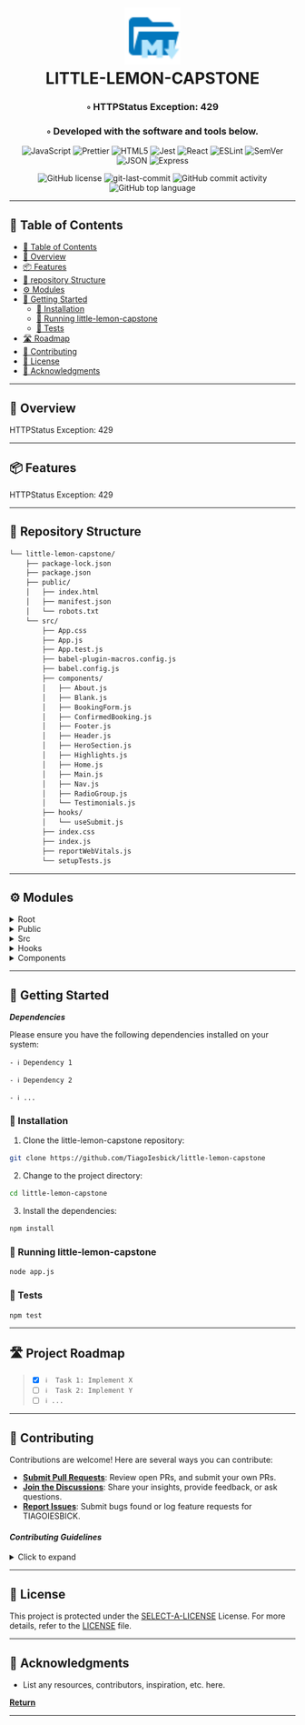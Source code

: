 <div align="center">
<h1 align="center">
<img src="https://raw.githubusercontent.com/PKief/vscode-material-icon-theme/ec559a9f6bfd399b82bb44393651661b08aaf7ba/icons/folder-markdown-open.svg" width="100" />
<br>LITTLE-LEMON-CAPSTONE</h1>
<h3>◦ HTTPStatus Exception: 429</h3>
<h3>◦ Developed with the software and tools below.</h3>

<p align="center">
<img src="https://img.shields.io/badge/JavaScript-F7DF1E.svg?style=flat-square&logo=JavaScript&logoColor=black" alt="JavaScript" />
<img src="https://img.shields.io/badge/Prettier-F7B93E.svg?style=flat-square&logo=Prettier&logoColor=black" alt="Prettier" />
<img src="https://img.shields.io/badge/HTML5-E34F26.svg?style=flat-square&logo=HTML5&logoColor=white" alt="HTML5" />
<img src="https://img.shields.io/badge/Jest-C21325.svg?style=flat-square&logo=Jest&logoColor=white" alt="Jest" />
<img src="https://img.shields.io/badge/React-61DAFB.svg?style=flat-square&logo=React&logoColor=black" alt="React" />

<img src="https://img.shields.io/badge/ESLint-4B32C3.svg?style=flat-square&logo=ESLint&logoColor=white" alt="ESLint" />
<img src="https://img.shields.io/badge/SemVer-3F4551.svg?style=flat-square&logo=SemVer&logoColor=white" alt="SemVer" />
<img src="https://img.shields.io/badge/JSON-000000.svg?style=flat-square&logo=JSON&logoColor=white" alt="JSON" />
<img src="https://img.shields.io/badge/Express-000000.svg?style=flat-square&logo=Express&logoColor=white" alt="Express" />
</p>
<img src="https://img.shields.io/github/license/TiagoIesbick/little-lemon-capstone?style=flat-square&color=5D6D7E" alt="GitHub license" />
<img src="https://img.shields.io/github/last-commit/TiagoIesbick/little-lemon-capstone?style=flat-square&color=5D6D7E" alt="git-last-commit" />
<img src="https://img.shields.io/github/commit-activity/m/TiagoIesbick/little-lemon-capstone?style=flat-square&color=5D6D7E" alt="GitHub commit activity" />
<img src="https://img.shields.io/github/languages/top/TiagoIesbick/little-lemon-capstone?style=flat-square&color=5D6D7E" alt="GitHub top language" />
</div>

---

## 📖 Table of Contents
- [📖 Table of Contents](#-table-of-contents)
- [📍 Overview](#-overview)
- [📦 Features](#-features)
- [📂 repository Structure](#-repository-structure)
- [⚙️ Modules](#modules)
- [🚀 Getting Started](#-getting-started)
    - [🔧 Installation](#-installation)
    - [🤖 Running little-lemon-capstone](#-running-little-lemon-capstone)
    - [🧪 Tests](#-tests)
- [🛣 Roadmap](#-roadmap)
- [🤝 Contributing](#-contributing)
- [📄 License](#-license)
- [👏 Acknowledgments](#-acknowledgments)

---


## 📍 Overview

HTTPStatus Exception: 429

---

## 📦 Features

HTTPStatus Exception: 429

---


## 📂 Repository Structure

```sh
└── little-lemon-capstone/
    ├── package-lock.json
    ├── package.json
    ├── public/
    │   ├── index.html
    │   ├── manifest.json
    │   └── robots.txt
    └── src/
        ├── App.css
        ├── App.js
        ├── App.test.js
        ├── babel-plugin-macros.config.js
        ├── babel.config.js
        ├── components/
        │   ├── About.js
        │   ├── Blank.js
        │   ├── BookingForm.js
        │   ├── ConfirmedBooking.js
        │   ├── Footer.js
        │   ├── Header.js
        │   ├── HeroSection.js
        │   ├── Highlights.js
        │   ├── Home.js
        │   ├── Main.js
        │   ├── Nav.js
        │   ├── RadioGroup.js
        │   └── Testimonials.js
        ├── hooks/
        │   └── useSubmit.js
        ├── index.css
        ├── index.js
        ├── reportWebVitals.js
        └── setupTests.js

```

---


## ⚙️ Modules

<details closed><summary>Root</summary>

| File                                                                                                   | Summary                                                                                                                                                                                                                                                                                                                                                                                                                                                                                                                                  |
| ---                                                                                                    | ---                                                                                                                                                                                                                                                                                                                                                                                                                                                                                                                                      |
| [package-lock.json](https://github.com/TiagoIesbick/little-lemon-capstone/blob/main/package-lock.json) | The code is for a capstone project and includes various files and directories. The main functionalities include defining dependencies and their versions in the package-lock.json file and organizing the project structure in the src directory. The src directory contains JavaScript files for components, hooks, and other functionalities related to the project. The public directory includes HTML and other public files required for the project. Overall, the code sets up the project structure and manages its dependencies. |
| [package.json](https://github.com/TiagoIesbick/little-lemon-capstone/blob/main/package.json)           | HTTPStatus Exception: 429                                                                                                                                                                                                                                                                                                                                                                                                                                                                                                                |

</details>

<details closed><summary>Public</summary>

| File                                                                                                  | Summary                                                                                                                                                                                                                                                                                                                                                                                                                                                      |
| ---                                                                                                   | ---                                                                                                                                                                                                                                                                                                                                                                                                                                                          |
| [robots.txt](https://github.com/TiagoIesbick/little-lemon-capstone/blob/main/public/robots.txt)       | The code represents a directory structure of a web application. It includes various files and folders such as package.json, public, and src. The specific code snippet shows the content of the robots.txt file located in the public folder. The file contains instructions for web robots, specifying that all user agents are allowed to access all parts of the website.                                                                                 |
| [manifest.json](https://github.com/TiagoIesbick/little-lemon-capstone/blob/main/public/manifest.json) | The code is a directory tree structure that represents a web application project. It consists of various files and folders, including configuration files, CSS, JavaScript files, components, and hooks. The specific code snippet in manifest.json is a configuration file that defines the name, icons, start URL, display mode, theme color, and background color for a Progressive Web Application (PWA) called "Little Lemon Mediterranean Restaurant". |
| [index.html](https://github.com/TiagoIesbick/little-lemon-capstone/blob/main/public/index.html)       | HTTPStatus Exception: 429                                                                                                                                                                                                                                                                                                                                                                                                                                    |

</details>

<details closed><summary>Src</summary>

| File                                                                                                                               | Summary                   |
| ---                                                                                                                                | ---                       |
| [babel-plugin-macros.config.js](https://github.com/TiagoIesbick/little-lemon-capstone/blob/main/src/babel-plugin-macros.config.js) | HTTPStatus Exception: 429 |
| [babel.config.js](https://github.com/TiagoIesbick/little-lemon-capstone/blob/main/src/babel.config.js)                             | HTTPStatus Exception: 429 |
| [App.css](https://github.com/TiagoIesbick/little-lemon-capstone/blob/main/src/App.css)                                             | HTTPStatus Exception: 429 |
| [setupTests.js](https://github.com/TiagoIesbick/little-lemon-capstone/blob/main/src/setupTests.js)                                 | HTTPStatus Exception: 429 |
| [App.js](https://github.com/TiagoIesbick/little-lemon-capstone/blob/main/src/App.js)                                               | HTTPStatus Exception: 429 |
| [App.test.js](https://github.com/TiagoIesbick/little-lemon-capstone/blob/main/src/App.test.js)                                     | HTTPStatus Exception: 429 |
| [index.css](https://github.com/TiagoIesbick/little-lemon-capstone/blob/main/src/index.css)                                         | HTTPStatus Exception: 429 |
| [index.js](https://github.com/TiagoIesbick/little-lemon-capstone/blob/main/src/index.js)                                           | HTTPStatus Exception: 429 |
| [reportWebVitals.js](https://github.com/TiagoIesbick/little-lemon-capstone/blob/main/src/reportWebVitals.js)                       | HTTPStatus Exception: 429 |

</details>

<details closed><summary>Hooks</summary>

| File                                                                                                   | Summary                   |
| ---                                                                                                    | ---                       |
| [useSubmit.js](https://github.com/TiagoIesbick/little-lemon-capstone/blob/main/src/hooks/useSubmit.js) | HTTPStatus Exception: 429 |

</details>

<details closed><summary>Components</summary>

| File                                                                                                                      | Summary                   |
| ---                                                                                                                       | ---                       |
| [ConfirmedBooking.js](https://github.com/TiagoIesbick/little-lemon-capstone/blob/main/src/components/ConfirmedBooking.js) | HTTPStatus Exception: 429 |
| [Testimonials.js](https://github.com/TiagoIesbick/little-lemon-capstone/blob/main/src/components/Testimonials.js)         | HTTPStatus Exception: 429 |
| [Header.js](https://github.com/TiagoIesbick/little-lemon-capstone/blob/main/src/components/Header.js)                     | HTTPStatus Exception: 429 |
| [Home.js](https://github.com/TiagoIesbick/little-lemon-capstone/blob/main/src/components/Home.js)                         | HTTPStatus Exception: 429 |
| [HeroSection.js](https://github.com/TiagoIesbick/little-lemon-capstone/blob/main/src/components/HeroSection.js)           | HTTPStatus Exception: 429 |
| [RadioGroup.js](https://github.com/TiagoIesbick/little-lemon-capstone/blob/main/src/components/RadioGroup.js)             | HTTPStatus Exception: 429 |
| [Nav.js](https://github.com/TiagoIesbick/little-lemon-capstone/blob/main/src/components/Nav.js)                           | HTTPStatus Exception: 429 |
| [Blank.js](https://github.com/TiagoIesbick/little-lemon-capstone/blob/main/src/components/Blank.js)                       | HTTPStatus Exception: 429 |
| [Highlights.js](https://github.com/TiagoIesbick/little-lemon-capstone/blob/main/src/components/Highlights.js)             | HTTPStatus Exception: 429 |
| [Main.js](https://github.com/TiagoIesbick/little-lemon-capstone/blob/main/src/components/Main.js)                         | HTTPStatus Exception: 429 |
| [Footer.js](https://github.com/TiagoIesbick/little-lemon-capstone/blob/main/src/components/Footer.js)                     | HTTPStatus Exception: 429 |
| [About.js](https://github.com/TiagoIesbick/little-lemon-capstone/blob/main/src/components/About.js)                       | HTTPStatus Exception: 429 |
| [BookingForm.js](https://github.com/TiagoIesbick/little-lemon-capstone/blob/main/src/components/BookingForm.js)           | HTTPStatus Exception: 429 |

</details>

---

## 🚀 Getting Started

***Dependencies***

Please ensure you have the following dependencies installed on your system:

`- ℹ️ Dependency 1`

`- ℹ️ Dependency 2`

`- ℹ️ ...`

### 🔧 Installation

1. Clone the little-lemon-capstone repository:
```sh
git clone https://github.com/TiagoIesbick/little-lemon-capstone
```

2. Change to the project directory:
```sh
cd little-lemon-capstone
```

3. Install the dependencies:
```sh
npm install
```

### 🤖 Running little-lemon-capstone

```sh
node app.js
```

### 🧪 Tests
```sh
npm test
```

---


## 🛣 Project Roadmap

> - [X] `ℹ️  Task 1: Implement X`
> - [ ] `ℹ️  Task 2: Implement Y`
> - [ ] `ℹ️ ...`


---

## 🤝 Contributing

Contributions are welcome! Here are several ways you can contribute:

- **[Submit Pull Requests](https://github.com/TiagoIesbick/little-lemon-capstone/blob/main/CONTRIBUTING.md)**: Review open PRs, and submit your own PRs.
- **[Join the Discussions](https://github.com/TiagoIesbick/little-lemon-capstone/discussions)**: Share your insights, provide feedback, or ask questions.
- **[Report Issues](https://github.com/TiagoIesbick/little-lemon-capstone/issues)**: Submit bugs found or log feature requests for TIAGOIESBICK.

#### *Contributing Guidelines*

<details closed>
<summary>Click to expand</summary>

1. **Fork the Repository**: Start by forking the project repository to your GitHub account.
2. **Clone Locally**: Clone the forked repository to your local machine using a Git client.
   ```sh
   git clone <your-forked-repo-url>
   ```
3. **Create a New Branch**: Always work on a new branch, giving it a descriptive name.
   ```sh
   git checkout -b new-feature-x
   ```
4. **Make Your Changes**: Develop and test your changes locally.
5. **Commit Your Changes**: Commit with a clear and concise message describing your updates.
   ```sh
   git commit -m 'Implemented new feature x.'
   ```
6. **Push to GitHub**: Push the changes to your forked repository.
   ```sh
   git push origin new-feature-x
   ```
7. **Submit a Pull Request**: Create a PR against the original project repository. Clearly describe the changes and their motivations.

Once your PR is reviewed and approved, it will be merged into the main branch.

</details>

---

## 📄 License


This project is protected under the [SELECT-A-LICENSE](https://choosealicense.com/licenses) License. For more details, refer to the [LICENSE](https://choosealicense.com/licenses/) file.

---

## 👏 Acknowledgments

- List any resources, contributors, inspiration, etc. here.

[**Return**](#Top)

---


